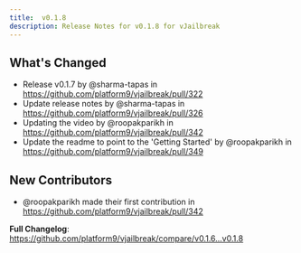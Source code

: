 ```yaml
---
title:  v0.1.8
description: Release Notes for v0.1.8 for vJailbreak
---
```


## What's Changed
* Release v0.1.7 by @sharma-tapas in https://github.com/platform9/vjailbreak/pull/322
* Update release notes by @sharma-tapas in https://github.com/platform9/vjailbreak/pull/326
* Updating the video by @roopakparikh in https://github.com/platform9/vjailbreak/pull/342
* Update the readme to point to the 'Getting Started' by @roopakparikh in https://github.com/platform9/vjailbreak/pull/349

## New Contributors
* @roopakparikh made their first contribution in https://github.com/platform9/vjailbreak/pull/342

**Full Changelog**: https://github.com/platform9/vjailbreak/compare/v0.1.6...v0.1.8
